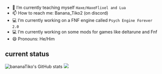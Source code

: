 
- 🌱 I’m currently teaching myself `Haxe/HaxeFlixel and Lua`
- 📫 How to reach me: Banana_Tiko2 (on discord) 
- 💻 I’m currently working on a FNF engine called `Psych Engine Forever 2.0`
- 💻 I’m currently working on some mods for games like deltarune and Fnf
- 😄 Pronouns: He/Him
## current status
![bananaTiko's GitHub stats](https://github-readme-stats.vercel.app/api?username=bananaTiko&show_icons=true&theme=dark)
![](https://github-readme-stats.vercel.app/api/top-langs/?username=bananaTiko&layout=compact&show_icons=true&theme=dark)
